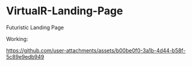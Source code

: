 # VirtualR-Landing-Page
Futuristic Landing Page

Working:

https://github.com/user-attachments/assets/b00be0f0-3a1b-4d44-b58f-5c89e9edb949



